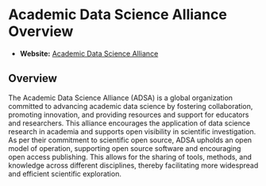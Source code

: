 # Academic Data Science Alliance Overview

- **Website:** [Academic Data Science Alliance](https://academicdatascience.org/)

## Overview

The Academic Data Science Alliance (ADSA) is a global organization committed to advancing academic data science by fostering collaboration, promoting innovation, and providing resources and support for educators and researchers. This alliance encourages the application of data science research in academia and supports open visibility in scientific investigation. As per their commitment to scientific open source, ADSA upholds an open model of operation, supporting open source software and encouraging open access publishing. This allows for the sharing of tools, methods, and knowledge across different disciplines, thereby facilitating more widespread and efficient scientific exploration.
